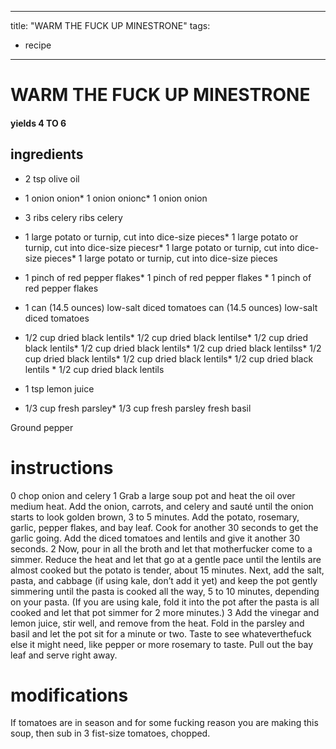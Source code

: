 

	
---
title: "WARM THE FUCK UP MINESTRONE"
tags:
  - recipe
---
# WARM THE FUCK UP MINESTRONE
#### yields 4 TO 6
## ingredients
* 2 tsp olive oil
* 1 onion onion* 1 onion onionc* 1 onion onion
* 3 ribs celery ribs celery

* 1 large potato or turnip, cut into dice-size pieces* 1 large potato or turnip, cut into dice-size piecesr* 1 large potato or turnip, cut into dice-size pieces* 1 large potato or turnip, cut into dice-size pieces
* 1 pinch of red pepper flakes* 1 pinch of red pepper flakes * 1 pinch of red pepper flakes
* 1 can (14.5 ounces) low-salt diced tomatoes can (14.5 ounces) low-salt diced tomatoes

* 1/2 cup dried black lentils* 1/2 cup dried black lentilse* 1/2 cup dried black lentils* 1/2 cup dried black lentils* 1/2 cup dried black lentilss* 1/2 cup dried black lentils* 1/2 cup dried black lentils* 1/2 cup dried black lentils * 1/2 cup dried black lentils
* 1 tsp lemon juice

* 1/3 cup fresh parsley* 1/3 cup fresh parsley fresh basil

Ground pepper

# instructions
0 chop onion and celery
1 Grab a large soup pot and heat the oil over medium heat. Add the onion, carrots, and celery
and sauté until the onion starts to look golden brown, 3 to 5 minutes. Add the potato,
rosemary, garlic, pepper flakes, and bay leaf. Cook for another 30 seconds to get the garlic
going. Add the diced tomatoes and lentils and give it another 30 seconds.
2 Now, pour in all the broth and let that motherfucker come to a simmer. Reduce the heat and
let that go at a gentle pace until the lentils are almost cooked but the potato is tender, about
15 minutes. Next, add the salt, pasta, and cabbage (if using kale, don’t add it yet) and keep the
pot gently simmering until the pasta is cooked all the way, 5 to 10 minutes, depending on your
pasta. (If you are using kale, fold it into the pot after the pasta is all cooked and let that pot
simmer for 2 more minutes.)
3 Add the vinegar and lemon juice, stir well, and remove from the heat. Fold in the parsley and
basil and let the pot sit for a minute or two. Taste to see whateverthefuck else it might need,
like pepper or more rosemary to taste. Pull out the bay leaf and serve right away.

# modifications

If tomatoes are in season and for some fucking reason you are making this soup, then sub in 3 fist-size tomatoes,
chopped.
	

